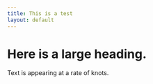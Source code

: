 ```yaml
---
title: This is a test
layout: default
---
```


# Here is a large heading. 

Text is appearing at a rate of knots. 